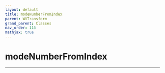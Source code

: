 ```yaml
---
layout: default
title: modeNumberFromIndex
parent: WVTransform
grand_parent: Classes
nav_order: 115
mathjax: true
---
```


#  modeNumberFromIndex




---

